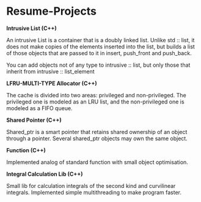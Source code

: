 # Resume-Projects

**Intrusive List (C++)**

An intrusive List is a container that is a doubly linked list. Unlike std :: list, it does not make copies of the elements inserted into the list, but builds a list of those objects that are passed to it in insert, push_front and push_back.

You can add objects not of any type to intrusive :: list, but only those that inherit from intrusive :: list_element <Tag>

**LFRU-MULTI-TYPE Allocator (C++)**

The cache is divided into two areas: privileged and non-privileged. The privileged one is modeled as an LRU list, and the non-privileged one is modeled as a FIFO queue.

**Shared Pointer (C++)**
  
Shared_ptr is a smart pointer that retains shared ownership of an object through a pointer. Several shared_ptr objects may own the same object.   

**Function (C++)**
  
Implemented analog of standard function with small object  optimisation. 
  
**Integral Calculation Lib (C++)**

Small lib for calculation integrals of the second kind and curvilinear integrals. Implemented simple multithreading to make program faster.
